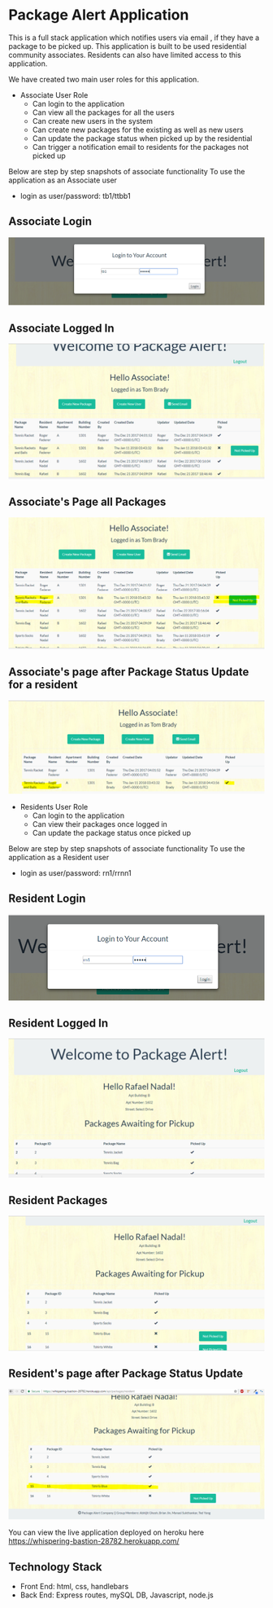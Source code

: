 # Package Alert Application 


This is a full stack application which notifies users via email , if they have a package to be picked up.
This application is built to be used residential community associates. Residents can also have limited access to this application.

We have created two main user roles for this application.

* Associate User Role
	* Can login to the application
	* Can view all the packages for all the users
	* Can create new users in the system
	* Can create new packages for the existing as well as new users
	* Can update the package status when picked up by the residential
	* Can trigger a notification email to residents for the packages not picked up


Below are step by step snapshots of associate functionality
To use the application as an Associate user 
 * login as user/password: tb1/ttbb1



## Associate Login
![Alt Text](/public/assets/images/AssociateLogin.PNG)

## Associate Logged In
![Alt Text](public/assets/images/AssociateLoggedIn.PNG)

## Associate's Page all Packages
![Alt Text](public/assets/images/AssociatePackagesView.PNG)

## Associate's page after Package Status Update for a resident
![Alt Text](public/assets/images/AssociatePackagesUpdate.PNG)





* Residents User Role
	* Can login to the application
	* Can view their packages once logged in
	* Can update the package status once picked up


Below are step by step snapshots of associate functionality
To use the application as a Resident user
 * login as user/password: rn1/rrnn1



## Resident Login
![Alt Text](/public/assets/images/ResidentLogin.PNG)

## Resident Logged In
![Alt Text](/public/assets/images/ResidentLoggedIn.PNG)


## Resident Packages
![Alt Text](/public/assets/images/ResidentPackages.PNG)

## Resident's page after Package Status Update
![Alt Text](/public/assets/images/ResidentPackagePickedUp.PNG)



You can view the live application deployed on heroku here https://whispering-bastion-28782.herokuapp.com/


## Technology Stack
* Front End: html, css, handlebars
* Back End: Express routes, mySQL DB, Javascript, node.js



